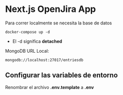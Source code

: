 # Next.js OpenJira App

Para correr localmente se necesita la base de datos
```
docker-compose up -d
```

* El -d significa **detached**

MongoDB URL Local:
```
mongodb://localhost:27017/entriesdb
```

## Configurar las variables de entorno

Renombrar el archivo **.env.template** a **.env**